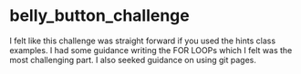 # belly_button_challenge
I felt like this challenge was straight forward if you used the hints class examples.
I had some guidance writing the FOR LOOPs which I felt was the most challenging part.
I also seeked guidance on using git pages.
